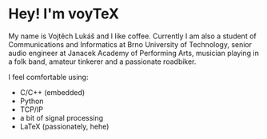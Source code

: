 # Hey! I'm voyTeX
My name is Vojtěch Lukáš and I like coffee. Currently I am also a student of Communications and Informatics at Brno University of Technology, senior audio engineer at Janacek Academy of Performing Arts, musician playing in a folk band, amateur tinkerer and a passionate roadbiker. 

I feel comfortable using:
- C/C++ (embedded)
- Python
- TCP/IP
- a bit of signal processing
- LaTeX (passionately, hehe)


<!---
voytex/voytex is a ✨ special ✨ repository because its `README.md` (this file) appears on your GitHub profile.
You can click the Preview link to take a look at your changes.
--->
